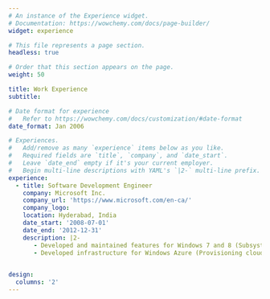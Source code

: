 ```yaml
---
# An instance of the Experience widget.
# Documentation: https://wowchemy.com/docs/page-builder/
widget: experience

# This file represents a page section.
headless: true

# Order that this section appears on the page.
weight: 50

title: Work Experience
subtitle:

# Date format for experience
#   Refer to https://wowchemy.com/docs/customization/#date-format
date_format: Jan 2006

# Experiences.
#   Add/remove as many `experience` items below as you like.
#   Required fields are `title`, `company`, and `date_start`.
#   Leave `date_end` empty if it's your current employer.
#   Begin multi-line descriptions with YAML's `|2-` multi-line prefix.
experience:
  - title: Software Development Engineer
    company: Microsoft Inc.
    company_url: 'https://www.microsoft.com/en-ca/'
    company_logo: 
    location: Hyderabad, India
    date_start: '2008-07-01'
    date_end: '2012-12-31'
    description: |2-
       - Developed and maintained features for Windows 7 and 8 (Subsystem for Unix, Remote Desktop) 
       - Developed infrastructure for Windows Azure (Provisioning cloud desktops, internal diagnostics)

 
design:
  columns: '2'
---
```

